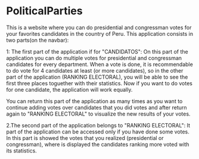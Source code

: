 # PoliticalParties

This is a website where you can do presidential and congressman votes for your favorites 
candidates in the country of Peru. This application consists in two parts(on the navbar):

1: The first part of the application if for "CANDIDATOS": On this part of the application you can do multiple votes for presidential and congressman candidates for every department. When a vote is done, it is recommendable to do vote for 4 candidates at least (or more candidates), so in the other part of the application (RANKING ELECTORAL), you will be able to see the first three places toguether with  their statistics. Now if you want to do votes for one candidate, the application will work equally.

You can return this part of the application as many times as you want to continue adding votes over candidates that you did votes and after return again to "RANKING ELECTORAL" to visualize the new results of your votes.

2.The second part of the application belongs to "RANKING ELECTORAL": It part of the application can be accessed only if you have done some votes. In this part is showed the votes that you realized (presidential or congressman), where is displayed the candidates ranking more voted with its statistics.




